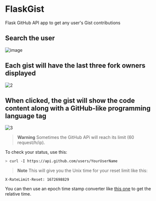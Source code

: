 # FlaskGist

Flask GitHub API app to get any user's Gist contributions 

## Search the user

![image](https://user-images.githubusercontent.com/81184255/210281414-3192fa36-3c37-483b-a2cd-79b02c36f8d7.png)

## Each gist will have the last three fork owners displayed
![2](https://user-images.githubusercontent.com/81184255/210280577-e025ac1f-ab88-48f9-a500-9aebbde522a1.jpg)

## When clicked, the gist will show the code content along with a GitHub-like programming language tag
![3](https://user-images.githubusercontent.com/81184255/210280583-fe343958-e03d-41b1-a4ea-78af0eb64011.jpg)

> **Warning**
> Sometimes the GitHub APi will reach its limit (60 request/h/ip).

To check your status, use this:

```bash
> curl -I https://api.github.com/users/YourUserName
```

> **Note**
> This will give you the Unix time for your reset limit like this:

```
X-RateLimit-Reset: 1672698829
```

You can then use an epoch time stamp converter like [this one](https://www.unixtimestamp.com/) to get the relative time.


